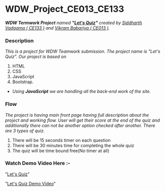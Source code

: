 # WDW_Project_CE013_CE133
*__WDW Termwork Project__ named __"[Let's Quiz](https://github.com/Siddhu2543/WDW_Project_CE013_CE133)"__ created by [Siddharth Vadgama ( CE133 )](https://github.com/Siddhu2543) and [Vikram Babariya ( CE013 )](https://github.com/VikramBabariya).*

### Description
*This is a project for WDW Teamwork submission. The project name is "Let's Quiz". Our project is based on*
1. HTML 
2. CSS 
3. JavaScript 
4. Bootstrap.
* _Using_ ___JavaScript___ _we are handling all the back-end work of the site._

### Flow
*The project is having main front page having full description about the project and working flow. User will get their score at the end of the quiz and additionally there can not be another option checked after another. There are 3 types of quiz.*
1. There will be 15 seconds timer on each question 
2. There will be 30 minutes time for completing the whole quiz
3. The quiz will be time bound free(No timer at all)

### Watch Demo Video Here :-

"[Let's Quiz](https://siddhu2543.github.io/WDW_Project_CE013_CE133/)"

"[Let's Quiz Demo Video](https://drive.google.com/file/d/1bK1m-WuWn3yQeOP0LIr-qkDtYh7fHK2g/view?usp=sharing)"
